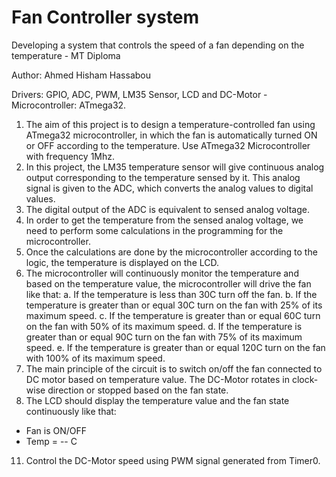 # Fan Controller system
 Developing a system that controls the speed of a fan depending on the temperature - MT Diploma

Author: Ahmed Hisham Hassabou

Drivers: GPIO, ADC, PWM, LM35 Sensor, LCD and DC-Motor - Microcontroller: ATmega32.

1. The aim of this project is to design a temperature-controlled fan using ATmega32 microcontroller, in which the fan is automatically turned ON or OFF according to the temperature. Use ATmega32 Microcontroller with frequency 1Mhz.
2. In this project, the LM35 temperature sensor will give continuous analog output corresponding to the temperature sensed by it. This analog signal is given to the ADC, which converts the analog values to digital values.
3. The digital output of the ADC is equivalent to sensed analog voltage.
4. In order to get the temperature from the sensed analog voltage, we need to perform some calculations in the programming for the microcontroller.
5. Once the calculations are done by the microcontroller according to the logic, the temperature is displayed on the LCD. 
6. The microcontroller will continuously monitor the temperature and based on the temperature value, the microcontroller will drive the fan like that:
    a. If the temperature is less than 30C turn off the fan.
    b. If the temperature is greater than or equal 30C turn on the fan with 25% of its maximum speed.
    c. If the temperature is greater than or equal 60C turn on the fan with 50% of its maximum speed.
    d. If the temperature is greater than or equal 90C turn on the fan with 75% of its maximum speed.
    e. If the temperature is greater than or equal 120C turn on the fan with 100% of its maximum speed.
7. The main principle of the circuit is to switch on/off the fan connected to DC motor based on temperature value. The DC-Motor rotates in clock-wise direction or stopped based on the fan state.
8. The LCD should display the temperature value and the fan state continuously like that:
- Fan is ON/OFF
- Temp = -- C
11. Control the DC-Motor speed using PWM signal generated from Timer0.